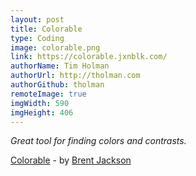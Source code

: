 ```yaml
---
layout: post
title: Colorable
type: Coding
image: colorable.png
link: https://colorable.jxnblk.com/
authorName: Tim Holman
authorUrl: http://tholman.com
authorGithub: tholman
remoteImage: true
imgWidth: 590
imgHeight: 406
---
```


_Great tool for finding colors and contrasts._

[Colorable](https://colorable.jxnblk.com/) - by [Brent Jackson](http://jxnblk.com/)
